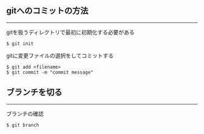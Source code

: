 ## gitへのコミットの方法
***

gitを扱うディレクトリで最初に初期化する必要がある  

```
$ git init
```

gitに変更ファイルの選択をしてコミットする

```
$ git add <filename>
$ git commit -m "commit message"
```

## ブランチを切る
***

ブランチの確認

```
$ git branch
```
